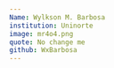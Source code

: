 ```yaml
---
Name: Wylkson M. Barbosa
institution: Uninorte
image: mr4o4.png
quote: No change me
github: WxBarbosa
---
```

